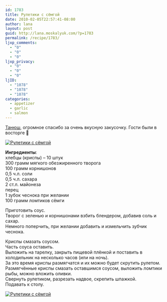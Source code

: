 ```yaml
---
id: 1783
title: Рулетики с сёмгой
date: 2010-02-05T22:57:41-08:00
author: lana
layout: post
guid: http://lana.moskalyuk.com/?p=1783
permalink: /recipe/1783/
ljxp_comments:
  - "0"
  - "0"
  - "0"
ljxp_privacy:
  - "0"
  - "0"
  - "0"
ljID:
  - "1078"
  - "1078"
  - "1078"
categories:
  - appetizer
  - garlic
  - salmon
---
```

[Танюш](http://lapundrik.livejournal.com/23915.html?view=440427#t440427), огромное спасибо за очень вкусную закусочку. Гости были в восторге 🙂

<a class="flickr-image alignnone" title="Рулетики с сёмгой" href="http://www.flickr.com/photos/67405678@N00/4333515973/" target="_blank"><img src="http://farm5.static.flickr.com/4008/4333515973_77ab854fb6.jpg" alt="Рулетики с сёмгой" /></a>

**Ингредиенты**:  
хлебцы (криспы) &#8211; 10 штук  
300 грамм мягкого обезжиренного творога  
100 грамм корнишонов  
0,5 ч.л. соли  
0,5 ч.л. сахара  
2 ст.л. майонеза  
перец  
1 зубок чеснока при желании  
100 грамм ломтиков сёмги

Приготовить соус.  
Творог с зеленью и корнишонами взбить блендером, добавив соль и сахар.  
Немного поперчить, при желании добавить и измельчить зубчик чеснока.

Криспы смазать соусом.  
Часть соуса оставить.  
Выложить на тарелку, закрыть пищевой плёнкой и поставить в холодильник на несколько часов (или на ночь).  
За это время криспы размягчатся и их можно будет скрутить рулетом.  
Размягчённые криспы смазать оставшимся соусом, выложить ломтики рыбы, можно вложить оливки.  
Свернуть рулетиком, разрезать надвое, скрепить шпажкой.  
Подавать к столу.

<a class="flickr-image alignnone" title="Рулетики с сёмгой" href="http://www.flickr.com/photos/67405678@N00/4334263662/" target="_blank"><img src="http://farm5.static.flickr.com/4015/4334263662_4a101f4b08.jpg" alt="Рулетики с сёмгой" /></a>